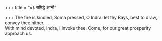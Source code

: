 +++
title = "०३ समिद्धे अग्नौ"

+++
The fire is kindled, Soma pressed, O Indra: let thy Bays, best to draw, convey thee hither.  
     With mind devoted, Indra, I invoke thee. Come, for our great prosperity approach us.